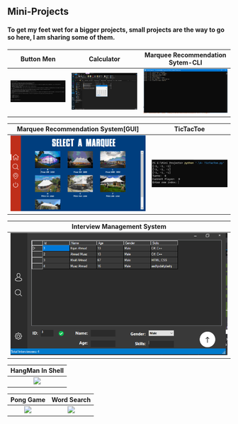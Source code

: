 ## Mini-Projects
#### To get my feet wet for a bigger projects, small projects are the way to go so here, I am sharing some of them.

| Button Men        | Calculator         | Marquee Recommendation Sytem-CLI   |
|:-------------:|:-------------:|:-------------:|
|![](/1-%20Button%20Men%20Project/ButtonMen.png)|![](/2-%20Calculator%20Project/Calculator.png)|![](/7-%20Recommendation%20System-CLI/RecommendationSystem.png)|

| Marquee Recommendation System[GUI]         | TicTacToe         |
|:-------------:|:-------------:|
|![](/6-%20Recommendation%20System/ScreenShots/1.png)|![](/4-%20TicTacToe.png)|

| Interview Management System   |
|:-------------:|
|![](/8-%20Interview%20Management%20System/ScreenShots/3.png)|

| HangMan In Shell   |
|:-------------:|
|![](/11-%20Hangman%20In%20Shell/Screenshots/Puzzle.jpeg)|

| Pong Game   | Word Search   |
|:-------------:|:-------------:|
|![](/10-%2010%20Word%20Puzzle%20&%20Pong%20Game/1.png)|![](/10-%2010%20Word%20Puzzle%20&%20Pong%20Game/2.png)|
